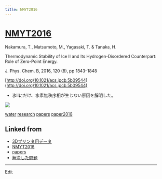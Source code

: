 ```yaml
---
title: NMYT2016
---
```

# [NMYT2016](/NMYT2016)

Nakamura, T., Matsumoto, M., Yagasaki, T. & Tanaka, H.

Thermodynamic Stability of Ice II and Its Hydrogen-Disordered Counterpart: Role of Zero-Point Energy.

J. Phys. Chem. B, 2016, 120 (8), pp 1843–1848

[http://doi.org/10.1021/acs.jpcb.5b09544](http://doi.org/10.1021/acs.jpcb.5b09544)


* 氷IIにだけ、水素無秩序相が生じない原因を解明した。

![](https://i.gyazo.com/6dbf93343a594ab72b5bbbcd921b041c.png)



[water](/water) [research](/research) [papers](/papers) [paper2016](/paper2016)





## Linked from

* [3Dプリンタ用データ](/3Dプリンタ用データ)
* [NMYT2016](/NMYT2016)
* [papers](/papers)
* [解決した問題](/解決した問題)


----

[Edit](https://github.com/vitroid/vitroid.github.io/edit/master/MD/NMYT2016.md)

